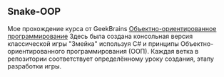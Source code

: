 ## Snake-OOP
Мое прохождение курса от GeekBrains [Объектно-ориентированное программирование](https://geekbrains.ru/courses/70)
Здесь была создана консольная версия классической игры "Змейка" используя C# и принципы Объектно-ориентированного программирования (ООП). Каждая ветка в репозитории соответствует определённому уроку создания, этапу разработки игры.
